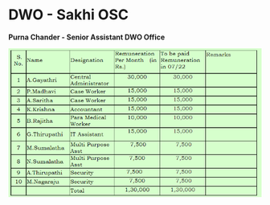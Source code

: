 # DWO - Sakhi OSC

**Purna Chander - Senior Assistant DWO Office**

![](../files/8ac8aaf9-3ad4-4e4a-ac5f-42fbc1658cec.png)